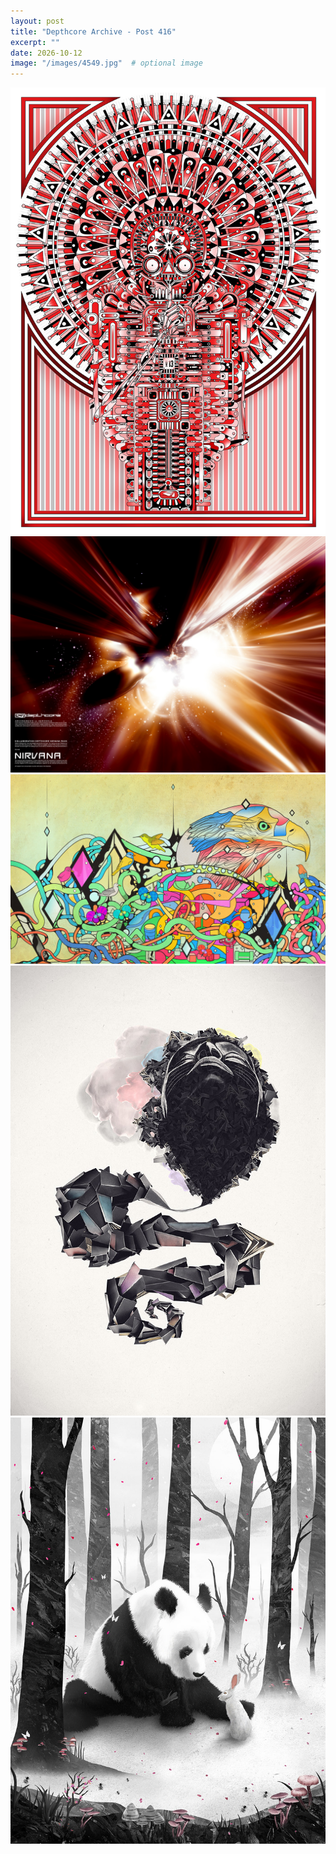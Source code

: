 ```yaml
---
layout: post
title: "Depthcore Archive - Post 416"
excerpt: ""
date: 2026-10-12
image: "/images/4549.jpg"  # optional image
---
```


<img src="/images/4549.jpg">
<img src="/images/455.jpg" alt="455.jpg"/>
<img src="/images/4551.jpg" alt="4551.jpg"/>
<img src="/images/4552.jpg" alt="4552.jpg"/>
<img src="/images/4553.jpg" alt="4553.jpg"/>

